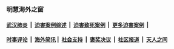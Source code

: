 
### 明慧海外之窗

####  [武汉肺炎](indexes/365.md?t=03290400) &nbsp;|&nbsp;  [迫害案例综述](indexes/328.md?t=03290400) &nbsp;|&nbsp; [迫害致死案例](indexes/277.md?t=03290400)  &nbsp;|&nbsp; [更多迫害案例](indexes/81.md?t=03290400)  &nbsp;|&nbsp; 
####  [时事评论](indexes/19.md?t=03290400) &nbsp;|&nbsp; [海外简讯](indexes/245.md?t=03290400)&nbsp;|&nbsp;  [社会支持](indexes/140.md?t=03290400) &nbsp;|&nbsp; [褒奖决议](indexes/282.md?t=03290400) &nbsp;|&nbsp; [社区报道](indexes/91.md?t=03290400)  &nbsp;|&nbsp; [天人之间](indexes/78.md?t=03290400) 

